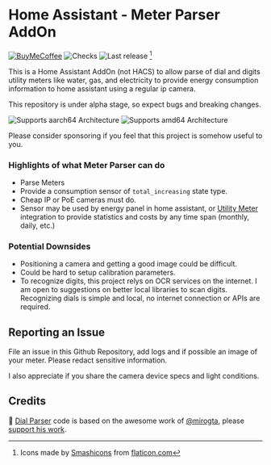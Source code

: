 # Home Assistant - Meter Parser AddOn
[![BuyMeCoffee][buymecoffeebadge]][buymecoffee] ![Checks][checksbadge]
![Last release][releasebadge] [^1]

This is a Home Assistant AddOn (not HACS) to allow parse of dial and digits utility meters like water, gas, and electricity to provide energy consumption information to home assistant using a regular ip camera.

This repository is under alpha stage, so expect bugs and breaking changes.

![Supports aarch64 Architecture][aarch64-shield]
![Supports amd64 Architecture][amd64-shield]  

Please consider sponsoring if you feel that this project is somehow useful to you. 


### Highlights of what **Meter Parser** can do

* Parse Meters
* Provide a consumption sensor of `total_increasing` state type.
* Cheap IP or PoE cameras must do.
* Sensor may be used by energy panel in home assistant, or [Utility Meter](https://www.home-assistant.io/integrations/utility_meter/) integration to provide statistics and costs by any time span (monthly, daily, etc.)

### Potential Downsides

* Positioning a camera and getting a good image could be difficult.
* Could be hard to setup calibration parameters.
* To recognize digits, this project relys on OCR services on the internet. I am open to 
suggestions on better local libraries to scan digits. Recognizing dials is simple and local,
no internet connection or APIs are required.

## Reporting an Issue

File an issue in this Github Repository, add logs and if possible an image of your meter. Please redact sensitive information.

I also appreciate if you share the camera device specs and light conditions.

## Credits
🎉 [Dial Parser](meterparser/src/app/parsers/parser_dial.py) code is based on the awesome work of [@mirogta](https://github.com/mirogta), please [support his work](https://github.com/mirogta/dial-meter-reader-opencv-py).


[^1]: Icons made by [Smashicons][iconcredit] from [flaticon.com][iconcreditsite]

[iconcredit]: https://www.flaticon.com/authors/smashicons
[iconcreditsite]: https://www.flaticon.com/
[buymecoffee]: https://www.buymeacoffee.com/junalmeida
[buymecoffeebadge]: https://img.shields.io/badge/buy%20me%20a%20coffee-donate-orange?style=plastic&logo=buymeacoffee
[checksbadge]:https://img.shields.io/github/checks-status/junalmeida/homeassistant-addons/main?style=plastic
[releasebadge]:https://img.shields.io/badge/dynamic/yaml?label=version&query=version&url=https%3A%2F%2Fraw.githubusercontent.com%2Fjunalmeida%2Fhomeassistant-addons%2Fmain%2Fmeterparser%2Fconfig.yaml&style=plastic

[aarch64-shield]: https://img.shields.io/badge/aarch64-yes-green.svg?style=plastic
[amd64-shield]: https://img.shields.io/badge/amd64-yes-green.svg?style=plastic
[armhf-shield]: https://img.shields.io/badge/armhf-yes-green.svg?style=plastic
[armv7-shield]: https://img.shields.io/badge/armv7-yes-green.svg?style=plastic
[i386-shield]: https://img.shields.io/badge/i386-yes-green.svg?style=plastic